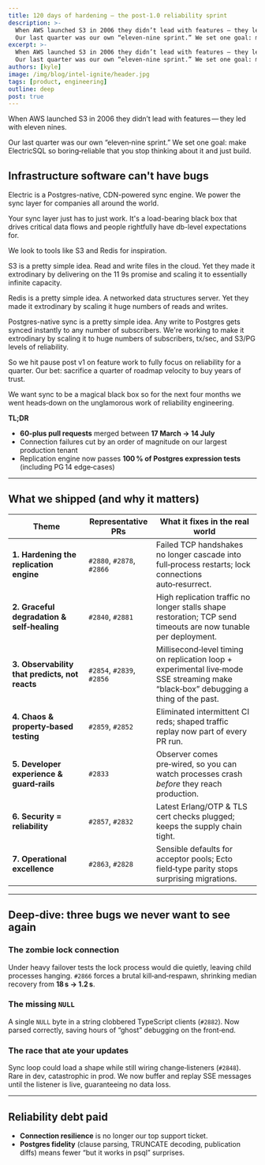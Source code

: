 ```yaml
---
title: 120 days of hardening – the post‑1.0 reliability sprint
description: >-
  When AWS launched S3 in 2006 they didn’t lead with features — they led with eleven nines.
  Our last quarter was our own “eleven‑nine sprint.” We set one goal: make ElectricSQL so boring‑reliable that you stop thinking about it and just build.
excerpt: >-
  When AWS launched S3 in 2006 they didn’t lead with features — they led with eleven nines.
  Our last quarter was our own “eleven‑nine sprint.” We set one goal: make ElectricSQL so boring‑reliable that you stop thinking about it and just build.
authors: [kyle]
image: /img/blog/intel-ignite/header.jpg
tags: [product, engineering]
outline: deep
post: true
---
```


When AWS launched S3 in 2006 they didn’t lead with features — they led with eleven nines.

Our last quarter was our own “eleven‑nine sprint.” We set one goal: make ElectricSQL so boring‑reliable that you stop thinking about it and just build.

## Infrastructure software can't have bugs

Electric is a Postgres-native, CDN-powered sync engine. We power the sync layer for companies all around the world.

Your sync layer just has to just work. It's a load-bearing black box that drives critical data flows and people rightfully have db-level expectations for.

We look to tools like S3 and Redis for inspiration.

S3 is a pretty simple idea. Read and write files in the cloud. Yet they made it extrodinary by delivering on the 11 9s promise and scaling it to essentially infinite capacity.

Redis is a pretty simple idea. A networked data structures server. Yet they made it extrodinary by scaling it huge numbers of reads and writes.

Postgres-native sync is a pretty simple idea. Any write to Postgres gets synced instantly to any number of subscribers. We're working to make it extrodinary by scaling it to huge numbers of subscribers, tx/sec, and S3/PG levels of reliability.

So we hit pause post v1 on feature work to fully focus on reliability for a quarter. Our bet: sacrifice a quarter of roadmap velocity to buy years of trust.

We want sync to be a magical black box so for the next four months we went heads‑down on the unglamorous work of reliability engineering.

**TL;DR**

- **60‑plus pull requests** merged between **17 March → 14 July**
- Connection failures cut by an order of magnitude on our largest production tenant
- Replication engine now passes **100 % of Postgres expression tests** (including PG 14 edge‑cases)

---

## What we shipped (and why it matters)

| Theme                                          | Representative PRs        | What it fixes in the real world                                                                                                     |
| ---------------------------------------------- | ------------------------- | ----------------------------------------------------------------------------------------------------------------------------------- |
| **1. Hardening the replication engine**        | `#2880`, `#2878`, `#2866` | Failed TCP handshakes no longer cascade into full‑process restarts; lock connections auto‑resurrect.                                |
| **2. Graceful degradation & self‑healing**     | `#2840`, `#2881`          | High replication traffic no longer stalls shape restoration; TCP send timeouts are now tunable per deployment.                      |
| **3. Observability that predicts, not reacts** | `#2854`, `#2839`, `#2856` | Millisecond‑level timing on replication loop + experimental live‑mode SSE streaming make “black‑box” debugging a thing of the past. |
| **4. Chaos & property‑based testing**          | `#2859`, `#2852`          | Eliminated intermittent CI reds; shaped traffic replay now part of every PR run.                                                    |
| **5. Developer experience & guard‑rails**      | `#2833`                   | Observer comes pre‑wired, so you can watch processes crash _before_ they reach production.                                          |
| **6. Security = reliability**                  | `#2857`, `#2832`          | Latest Erlang/OTP & TLS cert checks plugged; keeps the supply chain tight.                                                          |
| **7. Operational excellence**                  | `#2863`, `#2828`          | Sensible defaults for acceptor pools; Ecto field‑type parity stops surprising migrations.                                           |

---

## Deep‑dive: three bugs we never want to see again

### The zombie lock connection

Under heavy failover tests the lock process would die quietly, leaving child processes hanging. `#2866` forces a brutal kill‑and‑respawn, shrinking median recovery from **18 s → 1.2 s**.

### The missing `NULL`

A single `NULL` byte in a string clobbered TypeScript clients (`#2882`). Now parsed correctly, saving hours of “ghost” debugging on the front‑end.

### The race that ate your updates

Sync loop could load a shape while still wiring change‑listeners (`#2848`). Rare in dev, catastrophic in prod. We now buffer and replay SSE messages until the listener is live, guaranteeing no data loss.

---

## Reliability debt paid

- **Connection resilience** is no longer our top support ticket.
- **Postgres fidelity** (clause parsing, TRUNCATE decoding, publication diffs) means fewer “but it works in psql” surprises.
